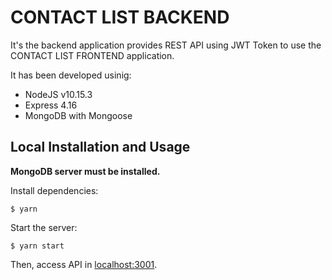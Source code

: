 # CONTACT LIST BACKEND
It's the backend application provides REST API using JWT Token to use the CONTACT LIST FRONTEND application.

It has been developed usinig:
* NodeJS v10.15.3
* Express 4.16
* MongoDB with Mongoose

## Local Installation and Usage
**MongoDB server must be installed.**

Install dependencies:

`$ yarn`

Start the server:

`$ yarn start`

Then, access API in [localhost:3001](http://localhost:3001).
